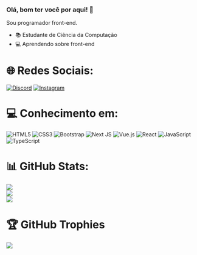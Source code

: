 ### Olá, bom ter você por aqui! 👋
Sou programador front-end.

- 📚 Estudante de Ciência da Computação
- 💻 Aprendendo sobre front-end



# 🌐 Redes Sociais:
[![Discord](https://img.shields.io/badge/Discord-%237289DA.svg?logo=discord&logoColor=white)](https://discord.gg/ⅅebussi#4842) [![Instagram](https://img.shields.io/badge/Instagram-%23E4405F.svg?logo=Instagram&logoColor=white)](https://instagram.com/debussi_) 

# 💻 Conhecimento em:
![HTML5](https://img.shields.io/badge/html5-%23E34F26.svg?style=flat&logo=html5&logoColor=white) ![CSS3](https://img.shields.io/badge/css3-%231572B6.svg?style=flat&logo=css3&logoColor=white) ![Bootstrap](https://img.shields.io/badge/bootstrap-%23563D7C.svg?style=flat&logo=bootstrap&logoColor=white) ![Next JS](https://img.shields.io/badge/Next-black?style=flat&logo=next.js&logoColor=white) ![Vue.js](https://img.shields.io/badge/vuejs-%2335495e.svg?style=flat&logo=vuedotjs&logoColor=%234FC08D) ![React](https://img.shields.io/badge/react-%2320232a.svg?style=flat&logo=react&logoColor=%2361DAFB) ![JavaScript](https://img.shields.io/badge/javascript-%23323330.svg?style=flat&logo=javascript&logoColor=%23F7DF1E) ![TypeScript](https://img.shields.io/badge/typescript-%23007ACC.svg?style=flat&logo=typescript&logoColor=white)
# 📊 GitHub Stats:
![](https://github-readme-stats.vercel.app/api?username=rdebussi&theme=tokyonight&hide_border=true&include_all_commits=false&count_private=false)<br/>
![](https://github-readme-streak-stats.herokuapp.com/?user=rdebussi&theme=tokyonight&hide_border=true)<br/>
![](https://github-readme-stats.vercel.app/api/top-langs/?username=rdebussi&theme=tokyonight&hide_border=true&include_all_commits=false&count_private=false&layout=compact)

# 🏆 GitHub Trophies
![](https://github-profile-trophy.vercel.app/?username=rdebussi&theme=tokyonight&no-frame=true&no-bg=false&margin-w=4)

<!-- Proudly created with GPRM ( https://gprm.itsvg.in ) -->

